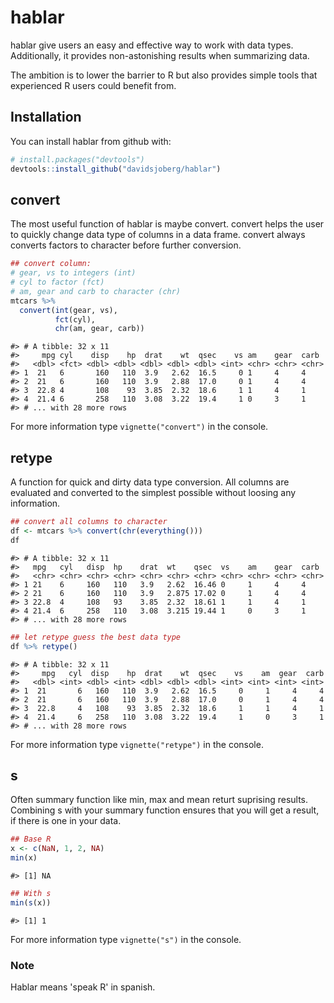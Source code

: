 
<!-- README.md is generated from README.Rmd. Please edit that file -->
hablar
======

hablar give users an easy and effective way to work with data types. Additionally, it provides non-astonishing results when summarizing data.

The ambition is to lower the barrier to R but also provides simple tools that experienced R users could benefit from.

Installation
------------

You can install hablar from github with:

``` r
# install.packages("devtools")
devtools::install_github("davidsjoberg/hablar")
```

convert
-------

The most useful function of hablar is maybe convert. convert helps the user to quickly change data type of columns in a data frame. convert always converts factors to character before further conversion.

``` r
## convert column:
# gear, vs to integers (int)
# cyl to factor (fct)
# am, gear and carb to character (chr)
mtcars %>% 
  convert(int(gear, vs),
          fct(cyl),
          chr(am, gear, carb))
```

    #> # A tibble: 32 x 11
    #>     mpg cyl    disp    hp  drat    wt  qsec    vs am    gear  carb 
    #>   <dbl> <fct> <dbl> <dbl> <dbl> <dbl> <dbl> <int> <chr> <chr> <chr>
    #> 1  21   6       160   110  3.9   2.62  16.5     0 1     4     4    
    #> 2  21   6       160   110  3.9   2.88  17.0     0 1     4     4    
    #> 3  22.8 4       108    93  3.85  2.32  18.6     1 1     4     1    
    #> 4  21.4 6       258   110  3.08  3.22  19.4     1 0     3     1    
    #> # ... with 28 more rows

For more information type `vignette("convert")` in the console.

retype
------

A function for quick and dirty data type conversion. All columns are evaluated and converted to the simplest possible without loosing any information.

``` r
## convert all columns to character
df <- mtcars %>% convert(chr(everything()))
df
```

    #> # A tibble: 32 x 11
    #>   mpg   cyl   disp  hp    drat  wt    qsec  vs    am    gear  carb 
    #>   <chr> <chr> <chr> <chr> <chr> <chr> <chr> <chr> <chr> <chr> <chr>
    #> 1 21    6     160   110   3.9   2.62  16.46 0     1     4     4    
    #> 2 21    6     160   110   3.9   2.875 17.02 0     1     4     4    
    #> 3 22.8  4     108   93    3.85  2.32  18.61 1     1     4     1    
    #> 4 21.4  6     258   110   3.08  3.215 19.44 1     0     3     1    
    #> # ... with 28 more rows

``` r
## let retype guess the best data type
df %>% retype()
```

    #> # A tibble: 32 x 11
    #>     mpg   cyl  disp    hp  drat    wt  qsec    vs    am  gear  carb
    #>   <dbl> <int> <dbl> <int> <dbl> <dbl> <dbl> <int> <int> <int> <int>
    #> 1  21       6   160   110  3.9   2.62  16.5     0     1     4     4
    #> 2  21       6   160   110  3.9   2.88  17.0     0     1     4     4
    #> 3  22.8     4   108    93  3.85  2.32  18.6     1     1     4     1
    #> 4  21.4     6   258   110  3.08  3.22  19.4     1     0     3     1
    #> # ... with 28 more rows

For more information type `vignette("retype")` in the console.

s
-

Often summary function like min, max and mean returt suprising results. Combining s with your summary function ensures that you will get a result, if there is one in your data.

``` r
## Base R
x <- c(NaN, 1, 2, NA)
min(x)
```

    #> [1] NA

``` r
## With s
min(s(x))
```

    #> [1] 1

For more information type `vignette("s")` in the console.

### Note

Hablar means 'speak R' in spanish.

